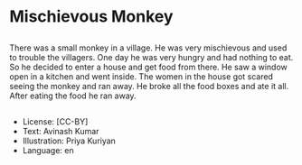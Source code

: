 # Mischievous Monkey

##
There was a small monkey in a village. He was very mischievous and used to trouble the villagers. One day he was very hungry and had nothing to eat. So he decided to enter a house and get food from there. He saw a window open in a kitchen and went inside. The women in the house got scared seeing the monkey and ran away. He broke all the food boxes and ate it all. After eating the food he ran away.

##
* License: [CC-BY]
* Text: Avinash Kumar
* Illustration: Priya Kuriyan
* Language: en
